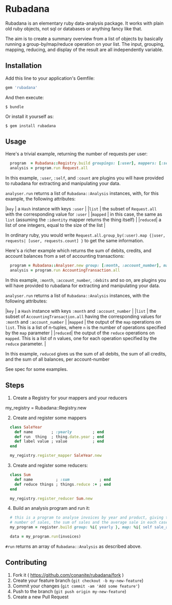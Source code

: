# Rubadana

Rubadana is an elementary ruby data-analysis package. It works with plain old ruby objects, not sql or databases or anything fancy like that.

The aim is to create a summary overview from a list of objects by basically running a group-by/map/reduce operation on your list. The input, grouping,
mapping, reducing, and display of the result are all independently variable.

## Installation

Add this line to your application's Gemfile:

```ruby
gem 'rubadana'
```

And then execute:

    $ bundle

Or install it yourself as:

    $ gem install rubadana

## Usage

Here's a trivial example, returning the number of requests per user:

```ruby
  program  = Rubadana::Registry.build groupings: [:user], mappers: [:self], reducers: [:count]
  analysis = program.run Request.all
```

In this example, `:user`, `:self`, and `:count` are plugins you will have provided to rubadana for extracting and manipulating your data.

`analyser.run` returns a list of `Rubadana::Analysis` instances, with, for this example, the following attributes:

|`key`    | a `Hash` instance with keys `:user`                                                         |
|`list`   | the subset of `Request.all` with the corresponding value for `:user`                        |
|`mapped` | in this case, the same as `list` (assuming the `:identity` mapper returns the thing itself) |
|`reduced`| a list of one integers, equal to the size of the list                                       |


In ordinary ruby, you would write `Request.all.group_by(:user).map {|user, requests| [user, requests.count] }` to get the same information.

Here's a richer example which returns the sum of debits, credits, and account balances from a set of accounting transactions:

```ruby
  program = Rubadana::Analyser.new group: [:month, :account_number], map: [:debits, :credits, :balance], reduce: [:sum, :sum, :sum]
  analysis = program.run AccountingTransaction.all
```

In this example, `:month`, `:account_number`, `:debits` and so on, are plugins you will have provided to rubadana for extracting and manipulating your data.

`analyser.run` returns a list of `Rubadana::Analysis` instances, with the following attributes:

|`key`    | a `Hash` instance with keys `:month` and `:account_number`                                                                                       |
|`list`   | the subset of `AccountingTransaction.all` having the corresponding values for `:month` and `:account_number`                                     |
|`mapped` | the output of the `map` operations on `list`. This is a list of n-tuples, where `n` is the number of operations specified by the `map` parameter |
|`reduced`| the output of the `reduce` operations on `mapped`. This is a list of n values, one for each operation specified by the `reduce` parameter.       |

In this example, `reduced` gives us the sum of all debits, the sum of all credits, and the sum of all balances, per account-number

See spec for some examples.

## Steps

1. Create a Registry for your mappers and your reducers

my_registry = Rubadana::Registry.new

2. Create and register some mappers

```ruby
  class SaleYear
    def name        ; :yearly         ; end
    def run  thing  ; thing.date.year ; end
    def label value ; value           ; end
  end

  my_registry.register_mapper SaleYear.new
```

3. Create and register some reducers:

```ruby
  class Sum
    def name          ; :sum             ; end
    def reduce things ; things.reduce :+ ; end
  end

  my_registry.register_reducer Sum.new
```

4. Build an analysis program and run it:

```ruby
  # this is a program to analyse invoices by year and product, giving the
  # number of sales, the sum of sales and the average sale in each case
  my_program = register.build group: %i{ yearly }, map: %i{ self sale_amount sale_amount }, reduce: %i{ count sum average }

  data = my_program.run(invoices)
```

`#run` returns an array of `Rubadana::Analysis` as described above.

## Contributing

1. Fork it ( https://github.com/conanite/rubadana/fork )
2. Create your feature branch (`git checkout -b my-new-feature`)
3. Commit your changes (`git commit -am 'Add some feature'`)
4. Push to the branch (`git push origin my-new-feature`)
5. Create a new Pull Request
